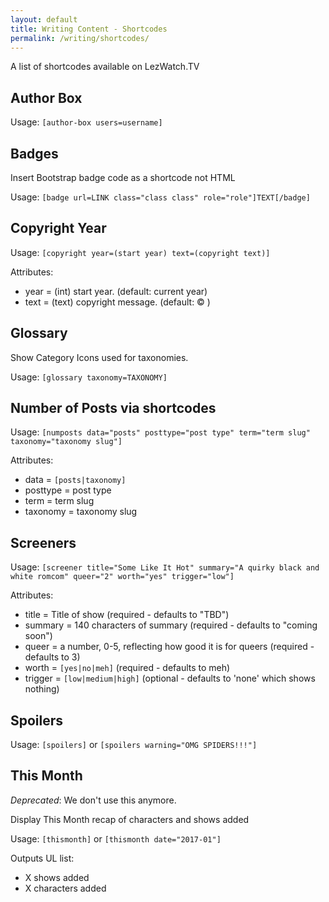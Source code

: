 ```yaml
---
layout: default
title: Writing Content - Shortcodes
permalink: /writing/shortcodes/
---
```


A list of shortcodes available on LezWatch.TV

## Author Box

Usage: `[author-box users=username]`

## Badges

Insert Bootstrap badge code as a shortcode not HTML

Usage: `[badge url=LINK class="class class" role="role"]TEXT[/badge]`

## Copyright Year

Usage: `[copyright year=(start year) text=(copyright text)]`

Attributes:
* year = (int) start year. (default: current year)
* text = (text) copyright message. (default: &copy; )

## Glossary

Show Category Icons used for taxonomies.

Usage: `[glossary taxonomy=TAXONOMY]`

## Number of Posts via shortcodes

Usage: `[numposts data="posts" posttype="post type" term="term slug" taxonomy="taxonomy slug"]`

Attributes:
* data = `[posts|taxonomy]`
* posttype = post type
* term = term slug
* taxonomy = taxonomy slug

## Screeners

Usage: `[screener title="Some Like It Hot" summary="A quirky black and white romcom" queer="2" worth="yes" trigger="low"]`

Attributes:
 * title = Title of show (required - defaults to "TBD")
 * summary = 140 characters of summary (required - defaults to "coming soon")
 * queer = a number, 0-5, reflecting how good it is for queers (required - defaults to 3)
 * worth = `[yes|no|meh]` (required - defaults to meh)
 * trigger = `[low|medium|high]` (optional - defaults to 'none' which shows nothing)

## Spoilers

Usage: `[spoilers]` or `[spoilers warning="OMG SPIDERS!!!"]`

## This Month

_Deprecated_: We don't use this anymore.

Display This Month recap of characters and shows added

Usage: `[thismonth]` or `[thismonth date="2017-01"]`

Outputs UL list:
 * X shows added
 * X characters added

